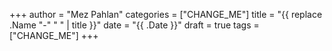 +++
author = "Mez Pahlan"
categories = ["CHANGE_ME"]
title = "{{ replace .Name "-" " " | title }}"
date = "{{ .Date }}"
draft = true
tags = ["CHANGE_ME"]
+++


<!--more-->
